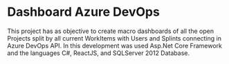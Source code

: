 # Dashboard Azure DevOps
This project has as objective to create macro dashboards of all the open Projects split by all current WorkItems with Users and Splints connecting in Azure DevOps API. 
In this development was used Asp.Net Core Framework and the languages C#, ReactJS, and SQLServer 2012 Database.
